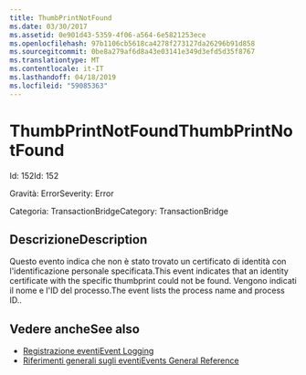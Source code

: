 ```yaml
---
title: ThumbPrintNotFound
ms.date: 03/30/2017
ms.assetid: 0e901d43-5359-4f06-a564-6e5821253ece
ms.openlocfilehash: 97b1106cb5618ca4278f273127da26296b91d858
ms.sourcegitcommit: 0be8a279af6d8a43e03141e349d3efd5d35f8767
ms.translationtype: MT
ms.contentlocale: it-IT
ms.lasthandoff: 04/18/2019
ms.locfileid: "59085363"
---
```

# <a name="thumbprintnotfound"></a><span data-ttu-id="b6cf3-102">ThumbPrintNotFound</span><span class="sxs-lookup"><span data-stu-id="b6cf3-102">ThumbPrintNotFound</span></span>
<span data-ttu-id="b6cf3-103">Id: 152</span><span class="sxs-lookup"><span data-stu-id="b6cf3-103">Id: 152</span></span>  
  
 <span data-ttu-id="b6cf3-104">Gravità: Error</span><span class="sxs-lookup"><span data-stu-id="b6cf3-104">Severity: Error</span></span>  
  
 <span data-ttu-id="b6cf3-105">Categoria: TransactionBridge</span><span class="sxs-lookup"><span data-stu-id="b6cf3-105">Category: TransactionBridge</span></span>  
  
## <a name="description"></a><span data-ttu-id="b6cf3-106">Descrizione</span><span class="sxs-lookup"><span data-stu-id="b6cf3-106">Description</span></span>  
 <span data-ttu-id="b6cf3-107">Questo evento indica che non è stato trovato un certificato di identità con l'identificazione personale specificata.</span><span class="sxs-lookup"><span data-stu-id="b6cf3-107">This event indicates that an identity certificate with the specific thumbprint could not be found.</span></span> <span data-ttu-id="b6cf3-108">Vengono indicati il nome e l'ID del processo.</span><span class="sxs-lookup"><span data-stu-id="b6cf3-108">The event lists the process name and process ID..</span></span>  
  
## <a name="see-also"></a><span data-ttu-id="b6cf3-109">Vedere anche</span><span class="sxs-lookup"><span data-stu-id="b6cf3-109">See also</span></span>

- [<span data-ttu-id="b6cf3-110">Registrazione eventi</span><span class="sxs-lookup"><span data-stu-id="b6cf3-110">Event Logging</span></span>](../../../../../docs/framework/wcf/diagnostics/event-logging/index.md)
- [<span data-ttu-id="b6cf3-111">Riferimenti generali sugli eventi</span><span class="sxs-lookup"><span data-stu-id="b6cf3-111">Events General Reference</span></span>](../../../../../docs/framework/wcf/diagnostics/event-logging/events-general-reference.md)
